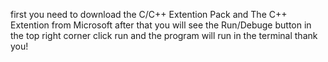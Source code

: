 first you need to download the C/C++ Extention Pack and The C++ Extention from Microsoft
after that you will see the Run/Debuge button in the top right corner 
click run and the program will run in the terminal
thank you!
